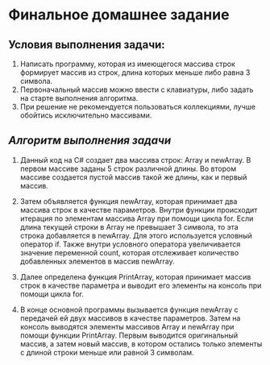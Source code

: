 # Финальное домашнее задание

## Условия выполнения задачи:
1. Написать программу, которая из имеющегося массива строк формирует массив из строк, длина которых меньше либо равна 3 символа. 
2. Первоначальный массив можно ввести с клавиатуры, либо задать на старте выполнения алгоритма. 
3. При решение не рекомендуется пользоваться коллекциями, лучше обойтись исключительно массивами.

## *Алгоритм выполнения задачи*
1) Данный код на C# создает два массива строк: Array и newArray. В первом массиве заданы 5 строк различной длины. Во втором массиве создается пустой массив такой же длины, как и первый массив.

2) Затем объявляется функция newArray, которая принимает два массива строк в качестве параметров. Внутри функции происходит итерация по элементам массива Array при помощи цикла for. Если длина текущей строки в Array не превышает 3 символа, то эта строка добавляется в newArray. Для этого используется условный оператор if. Также внутри условного оператора увеличивается значение переменной count, которая отслеживает количество добавленных элементов в массив newArray.

3) Далее определена функция PrintArray, которая принимает массив строк в качестве параметра и выводит его элементы на консоль при помощи цикла for.

4) В конце основной программы вызывается функция newArray с передачей ей двух массивов в качестве параметров. Затем на консоль выводятся элементы массивов Array и newArray при помощи функции PrintArray. Первым выводится оригинальный массив, а затем новый массив, в котором остались только элементы с длиной строки меньше или равной 3 символам.